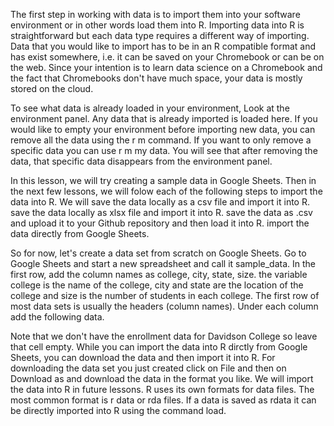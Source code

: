 The first step in working with data is to import them into your software environment or in other words load them into R. Importing data into R is straightforward but each data type requires a different way of importing. Data that you would like to import has to be in an R compatible format and has exist somewhere, i.e. it can be saved on your Chromebook or can be on the web. Since your intention is to learn data science on a Chromebook and the fact that Chromebooks don't have much space, your data is mostly stored on the cloud. 

To see what data is already loaded in your environment, Look at the environment panel. Any data that is already imported is loaded here. If you would like to empty your environment before importing new data, you can remove all the data using the r m command. If you want to only remove a specific data you can use r m my data. You will see that after removing the data, that specific data disappears from the environment panel.

In this lesson, we will try creating a sample data in Google Sheets. Then in the next few lessons, we will folow each of the following steps to import the data into R. We will save the data locally as a csv file and import it into R. save the data locally as xlsx file and import it into R. save the data as .csv and upload it to your Github repository and then load it into R. import the data directly from Google Sheets.

So for now, let's create a data set from scratch on Google Sheets. Go to Google Sheets and start a new spreadsheet and call it sample_data. In the first row, add the column names as college, city, state, size. the variable college is the name of the college, city and state are the location of the college and size is the number of students in each college. The first row of most data sets is usually the headers (column names). Under each column add the following data.

Note that we don't have the enrollment data for Davidson College so leave that cell empty. While you can import the data into R dirctly from Google Sheets, you can download the data and then import it into R. For downloading the data set you just created click on File and then on Download as and download the data in the format you like. We will import the data into R in future lessons. R uses its own formats for data files. The most common format is r data or rda files. If a data is saved as rdata it can be directly imported into R using the command load.